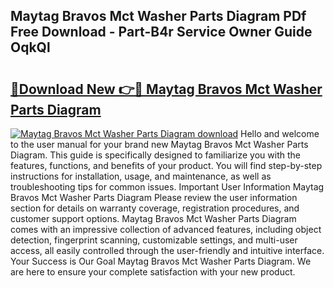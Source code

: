 ## Maytag Bravos Mct Washer Parts Diagram PDf Free Download - Part-B4r Service Owner Guide OqkQl

# <h2><a href="http://dfm16qk.blite.top/?on=Maytag+Bravos+Mct+Washer+Parts+Diagram">🔗Download New 👉🔴 Maytag Bravos Mct Washer Parts Diagram</a></h2>

[![Maytag Bravos Mct Washer Parts Diagram download](https://i.imgur.com/lujVjoI.png)](http://dfm16qk.blite.top/?on=Maytag+Bravos+Mct+Washer+Parts+Diagram)
Hello and welcome to the user manual for your brand new Maytag Bravos Mct Washer Parts Diagram. This guide is specifically designed to familiarize you with the features, functions, and benefits of your product. You will find step-by-step instructions for installation, usage, and maintenance, as well as troubleshooting tips for common issues. Important User Information Maytag Bravos Mct Washer Parts Diagram Please review the user information section for details on warranty coverage, registration procedures, and customer support options. Maytag Bravos Mct Washer Parts Diagram comes with an impressive collection of advanced features, including object detection, fingerprint scanning, customizable settings, and multi-user access, all easily controlled through the user-friendly and intuitive interface. Your Success is Our Goal Maytag Bravos Mct Washer Parts Diagram. We are here to ensure your complete satisfaction with your new product.
